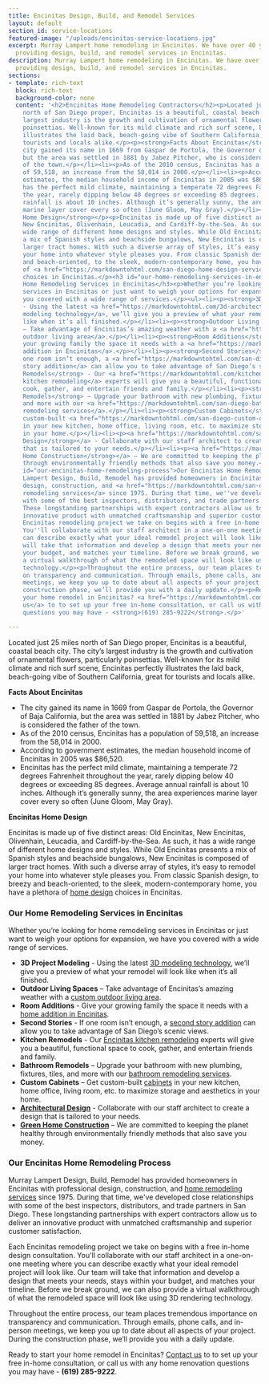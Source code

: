 ```yaml
---
title: Encinitas Design, Build, and Remodel Services
layout: default
section_id: service-locations
featured-image: "/uploads/encinitas-service-locations.jpg"
excerpt: Murray Lampert home remodeling in Encinitas. We have over 40 years experience
  providing design, build, and remodel services in Encinitas.
description: Murray Lampert home remodeling in Encinitas. We have over 40 years experience
  providing design, build, and remodel services in Encinitas.
sections:
- template: rich-text
  block: rich-text
  background-color: none
  content: '<h2>Encinitas Home Remodeling Contractors</h2><p>Located just 25 miles
    north of San Diego proper, Encinitas is a beautiful, coastal beach city. The city’s
    largest industry is the growth and cultivation of ornamental flowers, particularly
    poinsettias. Well-known for its mild climate and rich surf scene, Encinitas perfectly
    illustrates the laid back, beach-going vibe of Southern California, great for
    tourists and locals alike.</p><p><strong>Facts About Encinitas</strong></p><ul><li><p>The
    city gained its name in 1669 from Gaspar de Portola, the Governor of Baja California,
    but the area was settled in 1881 by Jabez Pitcher, who is considered the father
    of the town.</p></li><li><p>As of the 2010 census, Encinitas has a population
    of 59,518, an increase from the 58,014 in 2000.</p></li><li><p>According to government
    estimates, the median household income of Encinitas in 2005 was $86,520.</p></li><li><p>Encinitas
    has the perfect mild climate, maintaining a temperate 72 degrees Fahrenheit throughout
    the year, rarely dipping below 40 degrees or exceeding 85 degrees. Average annual
    rainfall is about 10 inches. Although it’s generally sunny, the area experiences
    marine layer cover every so often (June Gloom, May Gray).</p></li></ul><p><strong>Encinitas
    Home Design</strong></p><p>Encinitas is made up of five distinct areas: Old Encinitas,
    New Encinitas, Olivenhain, Leucadia, and Cardiff-by-the-Sea. As such, it has a
    wide range of different home designs and styles. While Old Encinitas presents
    a mix of Spanish styles and beachside bungalows, New Encinitas is composed of
    larger tract homes. With such a diverse array of styles, it’s easy to remodel
    your home into whatever style pleases you. From classic Spanish design, to breezy
    and beach-oriented, to the sleek, modern-contemporary home, you have a plethora
    of <a href="https://markdowntohtml.com/san-diego-home-design-services">home design</a>
    choices in Encinitas.</p><h3 id="our-home-remodeling-services-in-encinitas">Our
    Home Remodeling Services in Encinitas</h3><p>Whether you’re looking for home remodeling
    services in Encinitas or just want to weigh your options for expansion, we have
    you covered with a wide range of services.</p><ul><li><p><strong>3D Project Modeling</strong>
    - Using the latest <a href="https://markdowntohtml.com/3d-architectural-rendering-services">3D
    modeling technology</a>, we’ll give you a preview of what your remodel will look
    like when it’s all finished.</p></li><li><p><strong>Outdoor Living Spaces</strong>
    – Take advantage of Encinitas’s amazing weather with a <a href="https://markdowntohtml.com/san-diego-outdoor-living-space-design/">custom
    outdoor living area</a>.</p></li><li><p><strong>Room Additions</strong> - Give
    your growing family the space it needs with a <a href="https://markdowntohtml.com/home-additions-encinitas">home
    addition in Encinitas</a>.</p></li><li><p><strong>Second Stories</strong> - If
    one room isn’t enough, a <a href="https://markdowntohtml.com/san-diego-second-story-addition">second
    story addition</a> can allow you to take advantage of San Diego’s scenic views.</p></li><li><p><strong>Kitchen
    Remodels</strong> - Our <a href="https://markdowntohtml.com/kitchen-remodeling-encinitas">Encinitas
    kitchen remodeling</a> experts will give you a beautiful, functional space to
    cook, gather, and entertain friends and family.</p></li><li><p><strong>Bathroom
    Remodels</strong> – Upgrade your bathroom with new plumbing, fixtures, tiles,
    and more with our <a href="https://markdowntohtml.com/san-diego-bathroom-remodeling-services">bathroom
    remodeling services</a>.</p></li><li><p><strong>Custom Cabinets</strong> – Get
    custom-built <a href="https://markdowntohtml.com/san-diego-custom-cabinet-construction-services">cabinets</a>
    in your new kitchen, home office, living room, etc. to maximize storage and aesthetics
    in your home.</p></li><li><p><a href="https://markdowntohtml.com/san-diego-architectural-design-services"><strong>Architectural
    Design</strong></a> - Collaborate with our staff architect to create a design
    that is tailored to your needs.</p></li><li><p><a href="https://markdowntohtml.com/san-diego-green-home-construction"><strong>Green
    Home Construction</strong></a> – We are committed to keeping the planet healthy
    through environmentally friendly methods that also save you money.</p></li></ul><h3
    id="our-encinitas-home-remodeling-process">Our Encinitas Home Remodeling Process</h3><p>Murray
    Lampert Design, Build, Remodel has provided homeowners in Encinitas with professional
    design, construction, and <a href="https://markdowntohtml.com/san-diego-home-remodel-services">home
    remodeling services</a> since 1975. During that time, we''ve developed close relationships
    with some of the best inspectors, distributors, and trade partners in San Diego.
    These longstanding partnerships with expert contractors allow us to deliver an
    innovative product with unmatched craftsmanship and superior customer satisfaction.</p><p>Each
    Encinitas remodeling project we take on begins with a free in-home design consultation.
    You''ll collaborate with our staff architect in a one-on-one meeting where you
    can describe exactly what your ideal remodel project will look like. Our team
    will take that information and develop a design that meets your needs, stays within
    your budget, and matches your timeline. Before we break ground, we can also provide
    a virtual walkthrough of what the remodeled space will look like using 3D rendering
    technology.</p><p>Throughout the entire process, our team places tremendous importance
    on transparency and communication. Through emails, phone calls, and in-person
    meetings, we keep you up to date about all aspects of your project. During the
    construction phase, we’ll provide you with a daily update.</p><p>Ready to start
    your home remodel in Encinitas? <a href="https://markdowntohtml.com/#quick-contact">Contact
    us</a> to to set up your free in-home consultation, or call us with any home renovation
    questions you may have - <strong>(619) 285-9222</strong>.</p>'

---
```

Located just 25 miles north of San Diego proper, Encinitas is a beautiful, coastal beach city. The city’s largest industry is the growth and cultivation of ornamental flowers, particularly poinsettias. Well-known for its mild climate and rich surf scene, Encinitas perfectly illustrates the laid back, beach-going vibe of Southern California, great for tourists and locals alike.

**Facts About Encinitas**

- The city gained its name in 1669 from Gaspar de Portola, the Governor of Baja California, but the area was settled in 1881 by Jabez Pitcher, who is considered the father of the town.
- As of the 2010 census, Encinitas has a population of 59,518, an increase from the 58,014 in 2000.
- According to government estimates, the median household income of Encinitas in 2005 was $86,520.
- Encinitas has the perfect mild climate, maintaining a temperate 72 degrees Fahrenheit throughout the year, rarely dipping below 40 degrees or exceeding 85 degrees. Average annual rainfall is about 10 inches. Although it’s generally sunny, the area experiences marine layer cover every so often (June Gloom, May Gray).

**Encinitas Home Design**

Encinitas is made up of five distinct areas: Old Encinitas, New Encinitas, Olivenhain, Leucadia, and Cardiff-by-the-Sea. As such, it has a wide range of different home designs and styles. While Old Encinitas presents a mix of Spanish styles and beachside bungalows, New Encinitas is composed of larger tract homes. With such a diverse array of styles, it’s easy to remodel your home into whatever style pleases you. From classic Spanish design, to breezy and beach-oriented, to the sleek, modern-contemporary home, you have a plethora of [home design](/san-diego-home-design-services) choices in Encinitas.

### Our Home Remodeling Services in Encinitas

Whether you’re looking for home remodeling services in Encinitas or just want to weigh your options for expansion, we have you covered with a wide range of services.

- **3D Project Modeling** - Using the latest [3D modeling technology](/3d-architectural-rendering-services), we’ll give you a preview of what your remodel will look like when it’s all finished.
- **Outdoor Living Spaces** – Take advantage of Encinitas’s amazing weather with a [custom outdoor living area](/san-diego-outdoor-living-space-design/).
- **Room Additions** - Give your growing family the space it needs with a [home addition in Encinitas](/home-additions-encinitas).
- **Second Stories** - If one room isn’t enough, a [second story addition](/san-diego-second-story-addition) can allow you to take advantage of San Diego’s scenic views.
- **Kitchen Remodels** - Our [Encinitas kitchen remodeling](/kitchen-remodeling-encinitas) experts will give you a beautiful, functional space to cook, gather, and entertain friends and family.
- **Bathroom Remodels** – Upgrade your bathroom with new plumbing, fixtures, tiles, and more with our [bathroom remodeling services](/san-diego-bathroom-remodeling-services).
- **Custom Cabinets** – Get custom-built [cabinets](/san-diego-custom-cabinet-construction-services) in your new kitchen, home office, living room, etc. to maximize storage and aesthetics in your home.
- **[Architectural Design](/san-diego-architectural-design-services)** - Collaborate with our staff architect to create a design that is tailored to your needs.
- **[Green Home Construction](/san-diego-green-home-construction)** – We are committed to keeping the planet healthy through environmentally friendly methods that also save you money.

### Our Encinitas Home Remodeling Process

Murray Lampert Design, Build, Remodel has provided homeowners in Encinitas with professional design, construction, and [home remodeling services](/san-diego-home-remodel-services) since 1975. During that time, we've developed close relationships with some of the best inspectors, distributors, and trade partners in San Diego. These longstanding partnerships with expert contractors allow us to deliver an innovative product with unmatched craftsmanship and superior customer satisfaction.

Each Encinitas remodeling project we take on begins with a free in-home design consultation. You'll collaborate with our staff architect in a one-on-one meeting where you can describe exactly what your ideal remodel project will look like. Our team will take that information and develop a design that meets your needs, stays within your budget, and matches your timeline. Before we break ground, we can also provide a virtual walkthrough of what the remodeled space will look like using 3D rendering technology.

Throughout the entire process, our team places tremendous importance on transparency and communication. Through emails, phone calls, and in-person meetings, we keep you up to date about all aspects of your project. During the construction phase, we’ll provide you with a daily update.

Ready to start your home remodel in Encinitas? [Contact us](#quick-contact) to to set up your free in-home consultation, or call us with any home renovation questions you may have - **(619) 285-9222**.
